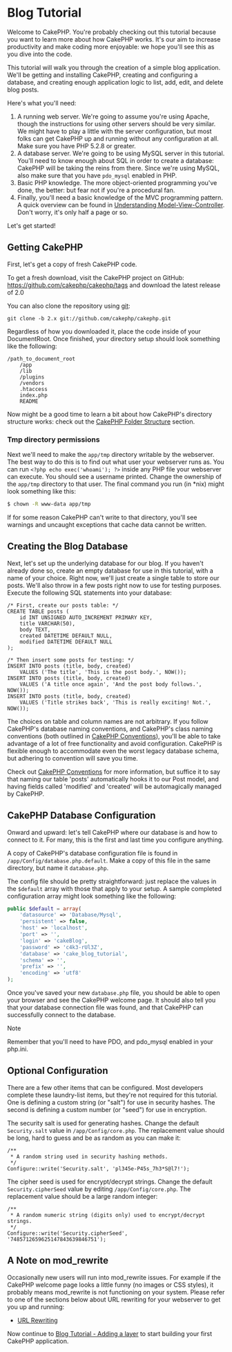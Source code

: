 # Blog Tutorial

Welcome to CakePHP. You're probably checking out this tutorial
because you want to learn more about how CakePHP works. It's our
aim to increase productivity and make coding more enjoyable: we
hope you'll see this as you dive into the code.

This tutorial will walk you through the creation of a simple blog
application. We'll be getting and installing CakePHP, creating and
configuring a database, and creating enough application logic to
list, add, edit, and delete blog posts.

Here's what you'll need:

1.  A running web server. We're going to assume you're using Apache,
    though the instructions for using other servers should be very
    similar. We might have to play a little with the server
    configuration, but most folks can get CakePHP up and running without
    any configuration at all. Make sure you have PHP 5.2.8 or greater.
2.  A database server. We're going to be using MySQL server in this
    tutorial. You'll need to know enough about SQL in order to create a
    database: CakePHP will be taking the reins from there. Since we're using MySQL,
    also make sure that you have `pdo_mysql` enabled in PHP.
3.  Basic PHP knowledge. The more object-oriented programming you've
    done, the better: but fear not if you're a procedural fan.
4.  Finally, you'll need a basic knowledge of the MVC programming pattern.
    A quick overview can be found in
    [Understanding Model-View-Controller](../../cakephp-overview/understanding-model-view-controller.md). Don't worry,
    it's only half a page or so.

Let's get started!

## Getting CakePHP

First, let's get a copy of fresh CakePHP code.

To get a fresh download, visit the CakePHP project on GitHub:
<https://github.com/cakephp/cakephp/tags>
and download the latest release of 2.0

You can also clone the repository using
[git](https://git-scm.com/):

    git clone -b 2.x git://github.com/cakephp/cakephp.git

Regardless of how you downloaded it, place the code inside of your
DocumentRoot. Once finished, your directory setup should look
something like the following:

    /path_to_document_root
        /app
        /lib
        /plugins
        /vendors
        .htaccess
        index.php
        README

Now might be a good time to learn a bit about how CakePHP's directory
structure works: check out the
[CakePHP Folder Structure](../../getting-started/cakephp-folder-structure.md) section.

### Tmp directory permissions

Next we'll need to make the `app/tmp` directory writable by the webserver.
The best way to do this is to find out what user your webserver
runs as. You can run `<?php echo exec('whoami'); ?>` inside any PHP file your
webserver can execute. You should see a username printed. Change the ownership of
the `app/tmp` directory to that user. The final command you run
(in \*nix) might look something like this:

``` bash
$ chown -R www-data app/tmp
```

If for some reason CakePHP can't write to that directory, you'll see
warnings and uncaught exceptions that cache data cannot be written.

## Creating the Blog Database

Next, let's set up the underlying database for our blog. If you
haven't already done so, create an empty database for use in this
tutorial, with a name of your choice. Right now, we'll just create
a single table to store our posts. We'll also throw in a few posts
right now to use for testing purposes. Execute the following SQL
statements into your database:

    /* First, create our posts table: */
    CREATE TABLE posts (
        id INT UNSIGNED AUTO_INCREMENT PRIMARY KEY,
        title VARCHAR(50),
        body TEXT,
        created DATETIME DEFAULT NULL,
        modified DATETIME DEFAULT NULL
    );

    /* Then insert some posts for testing: */
    INSERT INTO posts (title, body, created)
        VALUES ('The title', 'This is the post body.', NOW());
    INSERT INTO posts (title, body, created)
        VALUES ('A title once again', 'And the post body follows.', NOW());
    INSERT INTO posts (title, body, created)
        VALUES ('Title strikes back', 'This is really exciting! Not.', NOW());

The choices on table and column names are not arbitrary. If you
follow CakePHP's database naming conventions, and CakePHP's class naming
conventions (both outlined in
[CakePHP Conventions](../../getting-started/cakephp-conventions.md)), you'll be able to take
advantage of a lot of free functionality and avoid configuration.
CakePHP is flexible enough to accommodate even the worst legacy
database schema, but adhering to convention will save you time.

Check out [CakePHP Conventions](../../getting-started/cakephp-conventions.md) for more
information, but suffice it to say that naming our table 'posts'
automatically hooks it to our Post model, and having fields called
'modified' and 'created' will be automagically managed by CakePHP.

## CakePHP Database Configuration

Onward and upward: let's tell CakePHP where our database is and how to
connect to it. For many, this is the first and last time you
configure anything.

A copy of CakePHP's database configuration file is found in
`/app/Config/database.php.default`. Make a copy of this file in
the same directory, but name it `database.php`.

The config file should be pretty straightforward: just replace the
values in the `$default` array with those that apply to your
setup. A sample completed configuration array might look something
like the following:

``` php
public $default = array(
    'datasource' => 'Database/Mysql',
    'persistent' => false,
    'host' => 'localhost',
    'port' => '',
    'login' => 'cakeBlog',
    'password' => 'c4k3-rUl3Z',
    'database' => 'cake_blog_tutorial',
    'schema' => '',
    'prefix' => '',
    'encoding' => 'utf8'
);
```

Once you've saved your new `database.php` file, you should be
able to open your browser and see the CakePHP welcome page. It should
also tell you that your database connection file was found, and
that CakePHP can successfully connect to the database.

> [!NOTE]
> Remember that you'll need to have PDO, and pdo_mysql enabled in
> your php.ini.

## Optional Configuration

There are a few other items that can be configured. Most developers
complete these laundry-list items, but they're not required for
this tutorial. One is defining a custom string (or "salt") for use
in security hashes. The second is defining a custom number (or
"seed") for use in encryption.

The security salt is used for generating hashes. Change the default
`Security.salt` value in `/app/Config/core.php`. The replacement value
should be long, hard to guess and be as random as you can make it:

    /**
     * A random string used in security hashing methods.
     */
    Configure::write('Security.salt', 'pl345e-P45s_7h3*S@l7!');

The cipher seed is used for encrypt/decrypt strings. Change the default
`Security.cipherSeed` value by editing `/app/Config/core.php`. The
replacement value should be a large random integer:

    /**
     * A random numeric string (digits only) used to encrypt/decrypt strings.
     */
    Configure::write('Security.cipherSeed', '7485712659625147843639846751');

## A Note on mod_rewrite

Occasionally new users will run into mod_rewrite issues. For example
if the CakePHP welcome page looks a little funny (no images or CSS styles),
it probably means mod_rewrite is not functioning on your system. Please refer
to one of the sections below about URL rewriting for your webserver to get
you up and running:

- [URL Rewriting](../../installation/url-rewriting.md)

Now continue to [Blog Tutorial - Adding a layer](../../tutorials-and-examples/blog/part-two.md) to start building your first CakePHP application.
